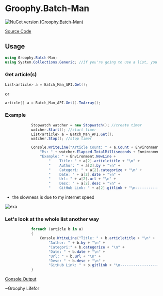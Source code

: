 # Groophy.Batch-Man

[![NuGet version (Groophy.Batch-Man)](https://img.shields.io/nuget/v/Groophy.Batch-Man.svg?style=flat-square)](https://www.nuget.org/packages/Groophy.Batch-Man/)

[Source Code](https://github.com/Groophy-Inc/Groophy.Batch-Man/blob/main/Groophy.Batch-Man/API.cs)

## Usage
```c#
using Groophy.Batch-Man;
using System.Collections.Generic; //If you're going to use a list, you need to add it.
```

### Get article(s)
```c#
List<article> a = Batch_Man_API.Get();
```
or
```c#
article[] a = Batch_Man_API.Get().ToArray();
```

### Example
```c#
            Stopwatch watcher = new Stopwatch(); //create timer
            watcher.Start(); //start timer
            List<article> a = Batch_Man_API.Get();
            watcher.Stop(); //stop timer

            Console.WriteLine("Article Count: " + a.Count + Environment.NewLine +
                "Ms: " + watcher.Elapsed.TotalMilliseconds + Environment.NewLine+
                "Example: " + Environment.NewLine +
                    "    Title: " + a[2].articletitle + "\n" +
                    "    Author: " + a[2].by + "\n" +
                    "    Categori: " + a[2].categorize + "\n" +
                    "    Date: " + a[2].date + "\n" +
                    "    Url: " + a[2].url + "\n" +
                    "    Desc: " + a[2].desc + "\n" +
                    "    GitHub Link: " + a[2].gitlink + "\n----------------------------------------\n");
```
 - the slowness is due to my internet speed

![exa](https://user-images.githubusercontent.com/77299279/153057864-57fa5e22-6573-4f06-a1e3-1791bf4656ec.PNG)

### Let's look at the whole list another way

```c#
            foreach (article b in a)
            {
                Console.WriteLine("Title: " + b.articletitle + "\n" +
                    "Author: " + b.by + "\n" +
                    "Categori:" + b.categorize + "\n" +
                    "Date: " + b.date + "\n" +
                    "Url: " + b.url + "\n" +
                    "Desc: " + b.desc + "\n" +
                    "GitHub Link: " + b.gitlink + "\n----------------------------------------\n");
            }
```

[Console Output](https://github.com/Groophy-Inc/Groophy.Batch-Man/blob/main/console_out.txt)

~Groophy Lifefor
